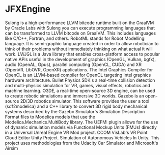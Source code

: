 # JFXEngine

Sulong is a high-performance LLVM bitcode runtime built on the GraalVM by Oracle Labs with Sulong you can execute programming languages that can be transformed to LLVM bitcode on GraalVM. This includes languages like C/C++, Fortran, and others. RobotML stands for Robot Modelling language. It is semi-graphic language created in order to allow robotician to think of their problems without immediately thinking on what actual it will work. LWJGL is a Java library that enables cross-platform access to popular native APIs useful in the development of graphics (OpenGL, Vulkan, bgfx), audio (OpenAL, Opus), parallel computing (OpenCL, CUDA) and XR (OpenVR, LibOVR, OpenXR) applications. The Intel Graphics Compiler for OpenCL is an LLVM-based compiler for OpenCL targeting Intel graphics hardware architecture. Bullet Physics SDK s a real-time collision detection and multi-physics simulation for VR, games, visual effects, robotics and machine learning. O3DE, a real-time open-source 3D engine, can be used to create robotic simulations and immersive 3D worlds. Gazebo is an open-source 2D/3D robotics simulator. This software provides the user a tool (sdf2modelica) and a C++ library to convert 3D rigid body mechanical systems described by the Gazebo Simulator's Simulation Description Format files to Modelica models that use the Modelica.Mechanics.MultiBody library. The UEFMI plugin allows for the use of dynamic simulation models via Functional Mockup Units (FMUs) directly in a Universal Unreal Engine VR Mod project. CCOM VisLab's VR Point Cloud Editor Unity Project. Simulation of Autonomous Vehicles In Unity. This project uses methodologies from the Udacity Car Simulator and Microsoft's Airsim
